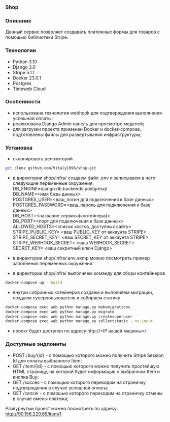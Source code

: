### Shop
### Описание
Данный сервис позволяет создавать платежные формы для товаров с помощью библиотеки Stripe. 


### Технологии
- Python 3.10
- Django 3.0
- Stripe 5.1.1
- Docker 23.0.1
- Postgres
- Timeweb Cloud



### Особенности
- использована технология webhook для подтверждения выполнения успешной оплаты;
- реализована Django Admin панель для просмотре моделей;
- для загрузки проекта применен Docker и docker-compose, подготовлены файлы для развертывания инфраструктуры;

### Установка
- склонировать репозиторий
```sh
git clone github.com/Vitaly1996/shop.git
```
- в директории shop/infra/ создаем файл .env и записываем в него следующие переменные окружения:     
  DB_ENGINE=django.db.backends.postgresql     
  DB_NAME=<имя базы данных>     
  POSTGRES_USER=<ваш_логин для подключения к базе данных>     
  POSTGRES_PASSWORD=<ваш_пароль для подключения к базе данных>     
  DB_HOST=<название сервиса(контейнера)>    
  DB_PORT=<порт для подключения к базе данных>    
  ALLOWED_HOSTS=<список хостов, доступных сайту>
  STRIPE_PUBLIC_KEY= <ваш PUBLIC_KEY от аккаунта STRIPE>
  STRIPE_SECRET_KEY= <ваш SECRET_KEY от аккаунта STRIPE>
  STRIPE_WEBHOOK_SECRET= <ваш WEBHOOK_SECRET>
  SECRET_KEY= <ваш секретный ключ Django>
- в директории shop/infra/.env_exmp можно посмотреть пример заполнения переменных окружения  

- в директории shop/infra/ выполняем команду для сбори контейнеров
```sh
docker-compose up --build
```

- внутри собранных котейнеров создаем и выполняем миграции, создаем суперпользователя и собираем статику
```sh
docker-compose exec web python manage.py makemigrations 
docker-compose exec web python manage.py migrate
docker-compose exec web python manage.py createsuperuser
docker-compose exec web python manage.py collectstatic --no-input
```

- проект будет доступен по адресу http://<IP вашей машины>/

### Доступные эндпоинты
- POST /buy/{id} - c помощью которого можно получить Stripe Session Id для оплаты выбранного Item;
- GET /item/{id} - c помощью которого можно получить простейшую HTML страницу, на которой будет информация о выбранном Item и кнопка Buy:
- GET /succes - с помощью которого переходим на страничку подтверждения в случае успешной оплаты;
- GET /cancel - с помошью которого переходим на страничку отмены в случае омены платежа;

Развурнутый проект можно посмотреть по адресу: http://90.156.229.65/item/1
